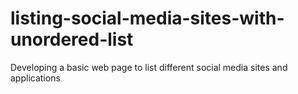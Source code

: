 # listing-social-media-sites-with-unordered-list
Developing a basic web page to list different social media sites and applications
